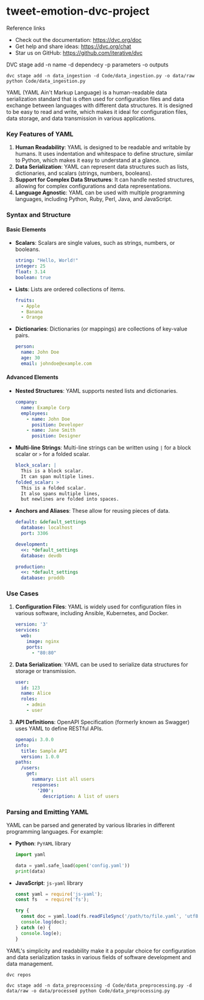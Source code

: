 # tweet-emotion-dvc-project

Reference links

- Check out the documentation: <https://dvc.org/doc>
- Get help and share ideas: <https://dvc.org/chat>
- Star us on GitHub: <https://github.com/iterative/dvc>

DVC stage add
-n name
-d dependecy
-p parameters
-o outputs 
```
dvc stage add -n data_ingestion -d Code/data_ingestion.py -o data/raw python Code/data_ingestion.py 
```

YAML (YAML Ain't Markup Language) is a human-readable data serialization standard that is often used for configuration files and data exchange between languages with different data structures. It is designed to be easy to read and write, which makes it ideal for configuration files, data storage, and data transmission in various applications.

### Key Features of YAML

1. **Human Readability**: YAML is designed to be readable and writable by humans. It uses indentation and whitespace to define structure, similar to Python, which makes it easy to understand at a glance.
2. **Data Serialization**: YAML can represent data structures such as lists, dictionaries, and scalars (strings, numbers, booleans).
3. **Support for Complex Data Structures**: It can handle nested structures, allowing for complex configurations and data representations.
4. **Language Agnostic**: YAML can be used with multiple programming languages, including Python, Ruby, Perl, Java, and JavaScript.

### Syntax and Structure

#### Basic Elements

- **Scalars**: Scalars are single values, such as strings, numbers, or booleans.
  ```yaml
  string: "Hello, World!"
  integer: 25
  float: 3.14
  boolean: true
  ```

- **Lists**: Lists are ordered collections of items.
  ```yaml
  fruits:
    - Apple
    - Banana
    - Orange
  ```

- **Dictionaries**: Dictionaries (or mappings) are collections of key-value pairs.
  ```yaml
  person:
    name: John Doe
    age: 30
    email: johndoe@example.com
  ```

#### Advanced Elements

- **Nested Structures**: YAML supports nested lists and dictionaries.
  ```yaml
  company:
    name: Example Corp
    employees:
      - name: John Doe
        position: Developer
      - name: Jane Smith
        position: Designer
  ```

- **Multi-line Strings**: Multi-line strings can be written using `|` for a block scalar or `>` for a folded scalar.
  ```yaml
  block_scalar: |
    This is a block scalar.
    It can span multiple lines.
  folded_scalar: >
    This is a folded scalar.
    It also spans multiple lines,
    but newlines are folded into spaces.
  ```

- **Anchors and Aliases**: These allow for reusing pieces of data.
  ```yaml
  default: &default_settings
    database: localhost
    port: 3306

  development:
    <<: *default_settings
    database: devdb

  production:
    <<: *default_settings
    database: proddb
  ```

### Use Cases

1. **Configuration Files**: YAML is widely used for configuration files in various software, including Ansible, Kubernetes, and Docker.
   ```yaml
   version: '3'
   services:
     web:
       image: nginx
       ports:
         - "80:80"
   ```

2. **Data Serialization**: YAML can be used to serialize data structures for storage or transmission.
   ```yaml
   user:
     id: 123
     name: Alice
     roles:
       - admin
       - user
   ```

3. **API Definitions**: OpenAPI Specification (formerly known as Swagger) uses YAML to define RESTful APIs.
   ```yaml
   openapi: 3.0.0
   info:
     title: Sample API
     version: 1.0.0
   paths:
     /users:
       get:
         summary: List all users
         responses:
           '200':
             description: A list of users
   ```

### Parsing and Emitting YAML

YAML can be parsed and generated by various libraries in different programming languages. For example:

- **Python**: `PyYAML` library
  ```python
  import yaml

  data = yaml.safe_load(open('config.yaml'))
  print(data)
  ```

- **JavaScript**: `js-yaml` library
  ```javascript
  const yaml = require('js-yaml');
  const fs   = require('fs');

  try {
    const doc = yaml.load(fs.readFileSync('/path/to/file.yaml', 'utf8'));
    console.log(doc);
  } catch (e) {
    console.log(e);
  }
  ```

YAML's simplicity and readability make it a popular choice for configuration and data serialization tasks in various fields of software development and data management.

```
dvc repos
```

```
dvc stage add -n data_preprocessing -d Code/data_preprocessing.py -d data/raw -o data/processed python Code/data_preprocessing.py 
```